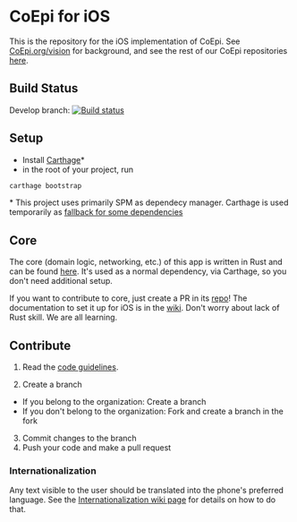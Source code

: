 # CoEpi for iOS

This is the repository for the iOS implementation of CoEpi. See [CoEpi.org/vision](https://www.coepi.org/vision.html) for background, and see the rest of our CoEpi repositories [here](https://github.com/Co-Epi). 

## Build Status

Develop branch: [![Build status](https://build.appcenter.ms/v0.1/apps/d7359ba7-b4c3-4827-854f-a7c16628b2fe/branches/develop/badge)](https://appcenter.ms/users/scottleibrand/apps/CoEpi-iOS/build/branches/develop)

## Setup

- Install [Carthage](https://github.com/Carthage/Carthage)*
- in the root of your project, run
```ruby
carthage bootstrap
```
\* This project uses primarily SPM as dependecy manager. Carthage is used temporarily as [fallback for some dependencies](https://github.com/Co-Epi/app-ios/wiki/Architecture) 

## Core

The core (domain logic, networking, etc.) of this app is written in Rust and can be found [here](https://github.com/Co-Epi/app-backend-rust). It's used as a normal dependency, via Carthage, so you don't need additional setup.

If you want to contribute to core, just create a PR in its [repo](https://github.com/Co-Epi/app-backend-rust)! The documentation to set it up for iOS is in the [wiki](https://github.com/Co-Epi/app-backend-rust/wiki/Building-library-for-iOS). Don't worry about lack of Rust skill. We are all learning.

## Contribute

1. Read the [code guidelines](https://github.com/Co-Epi/app-ios/wiki/Code-guidelines).

2. Create a branch
- If you belong to the organization:
Create a branch
- If you don't belong to the organization:
Fork and create a branch in the fork

3. Commit changes to the branch
4. Push your code and make a pull request

### Internationalization

Any text visible to the user should be translated into the phone's preferred language.
See the [Internationalization wiki page](https://github.com/Co-Epi/app-ios/wiki/Internationalization) for details on how to do that.
